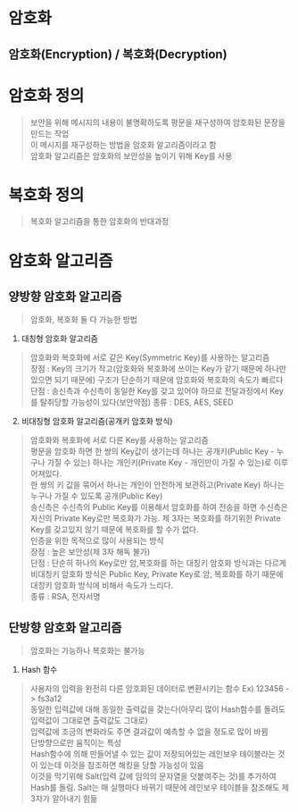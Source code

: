 암호화
====================================
암호화(Encryption) / 복호화(Decryption)
------------------------------------
# 암호화 정의
> 보안을 위해 메시지의 내용이 불명확하도록 평문을 재구성하여 암호화된 문장을 만드는 작업   
> 이 메시지를 재구성하는 방법을 암호화 알고리즘이라고 함   
> 암호화 알고리즘은 암호화의 보안성을 높이기 위해 Key를 사용   

# 복호화 정의
> 복호화 알고리즘을 통한 암호화의 반대과정

# 암호화 알고리즘
## 양방향 암호화 알고리즘
> 암호화, 복호화 둘 다 가능한 방법
1. 대칭형 암호화 알고리즘
> 암호화와 복호화에 서로 같은 Key(Symmetric Key)를 사용하는 알고리즘   
> 장점 : Key의 크기가 작고(암호화와 복호화에 쓰이는 Key가 같기 때문에 하나만 있으면 되기 때문에) 구조가 단순하기 때문에 암호화와 복호화의 속도가 빠르다   
> 단점 : 송신측과 수신측이 동일한 Key를 갖고 있어야 하므로 전달과정에서 Key를 탈취당할 가능성이 있다(보안약점)
> 종류 : DES, AES, SEED   

2. 비대칭형 암호화 알고리즘(공개키 암호화 방식)
> 암호화와 복호화에 서로 다른 Key를 사용하는 알고리즘   
> 평문을 암호화 하면 한 쌍의 Key값이 생기는데 하나는 공개키(Public Key - 누구나 가질 수 있는) 하나는 개인키(Private Key - 개인만이 가질 수 있는)로 이루어져있다.   
> 한 쌍의 키 값을 묶어서 하나는 개인이 안전하게 보관하고(Private Key) 하나는 누구나 가질 수 있도록 공개(Public Key)   
> 송신측은 수신측의 Public Key를 이용해서 암호화를 하여 전송을 하면 수신측은 자신의 Private Key로만 복호화가 가능. 제 3자는 복호화를 하기위한 Private Key를 갖고있지 않기 때문에 복호화를 할 수가 없다.   
> 인증을 위한 목적으로 많이 사용되는 방식   
> 장점 : 높은 보안성(제 3자 해독 불가)   
> 단점 : 단순히 하나의 Key로만 암,복호화를 하는 대칭키 암호화 방식과는 다르게 비대칭키 암호화 방식은 Public Key, Private Key로 암, 복호화를 하기 때문에 대칭키 암호화 방식에 비해서 속도가 느리다.   
> 종류 : RSA, 전자서명   

## 단방향 암호화 알고리즘
> 암호화는 가능하나 복호화는 불가능   
1. Hash 함수
> 사용자의 입력을 완전히 다른 암호화된 데이터로 변환시키는 함수 Ex) 123456 -> fs3a12   
> 동일한 입력값에 대해 동일한 출력값을 갖는다(아무리 많이 Hash함수를 돌려도 입력값이 그대로면 출력값도 그대로)   
> 입력값에 조금의 변화라도 주면 결과값이 예측할 수 없을 정도로 많이 바뀜   
> 단방향으로만 움직이는 특성   
> Hash함수에 의해 만들어낼 수 있는 값이 저장되어있는 레인보우 테이블라는 것이 있는데 이것을 참조하면 해킹을 당할 가능성이 있음   
> 이것을 막기위해 Salt(입력 값에 임의의 문자열을 덧붙여주는 것)를 추가하여 Hash를 돌림. Salt는 매 실행마다 바뀌기 때문에 레인보우 테이블을 참조해도 제 3자가 알아내기 힘듦
